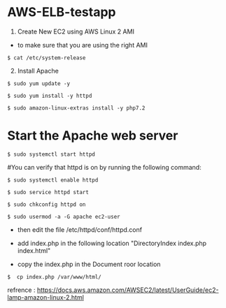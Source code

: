 # AWS-ELB-testapp

1. Create New EC2 using AWS Linux 2 AMI 

- to make sure that you are using the right AMI 

```$ cat /etc/system-release```

2. Install Apache 

```$ sudo yum update -y ```

```$ sudo yum install -y httpd ```

```$ sudo amazon-linux-extras install -y php7.2 ```

# Start the Apache web server

```$ sudo systemctl start httpd```

#You can verify that httpd is on by running the following command:

```$ sudo systemctl enable httpd ```



```$ sudo service httpd start ```

```$ sudo chkconfig httpd on ```

```$ sudo usermod -a -G apache ec2-user ```

- then edit the file  /etc/httpd/conf/httpd.conf

-  add index.php in the following location "DirectoryIndex index.php index.html"

- copy the index.php in the Document roor location 

```$  cp index.php /var/www/html/ ```

refrence : https://docs.aws.amazon.com/AWSEC2/latest/UserGuide/ec2-lamp-amazon-linux-2.html
